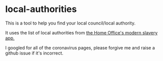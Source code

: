 # local-authorities

This is a tool to help you find your local council/local authority. 

It uses the list of local authorities from <a href="https://www.npmjs.com/package/ms-uk-local-authorities">the Home Office's modern slavery app.</a>

I googled for all of the coronavirus pages, please forgive me and raise a github issue if it's incorrect. 